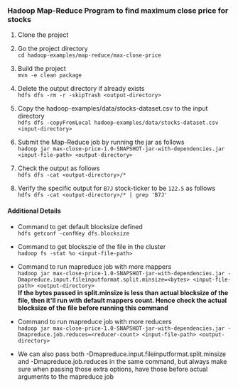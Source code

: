 ### Hadoop Map-Reduce Program to find maximum close price for stocks ###

1. Clone the project<br>


2. Go the project directory<br>
```cd hadoop-examples/map-reduce/max-close-price```


3. Build the project<br>
```mvn -e clean package```


4. Delete the output directory if already exists<br>
```hdfs dfs -rm -r -skipTrash <output-directory>```


5. Copy the hadoop-examples/data/stocks-dataset.csv to the input directory<br>
```hdfs dfs -copyFromLocal hadoop-examples/data/stocks-dataset.csv  <input-directory>```


6. Submit the Map-Reduce job by running the jar as follows<br>
```hadoop jar max-close-price-1.0-SNAPSHOT-jar-with-dependencies.jar <input-file-path> <output-directory>```


7. Check the output as follows<br>
```hdfs dfs -cat <output-directory>/*```


8. Verify the specific output for ```B7J``` stock-ticker to be ```122.5``` as follows<br>
```hdfs dfs -cat <output-directory>/* | grep 'B7J'```


#### Additional Details ####
* Command to get default blocksize defined<br>
```hdfs getconf -confKey dfs.blocksize```


* Command to get blockszie of the file in the cluster<br>
```hadoop fs -stat %o <input-file-path>```


* Command to run mapreduce job with more mappers<br>
```hadoop jar max-close-price-1.0-SNAPSHOT-jar-with-dependencies.jar -Dmapreduce.input.fileinputformat.split.minsize=<bytes> <input-file-path> <output-directory>```<br>
**If the bytes passed in split.minsize is less than actual blocksize of the file, then it'll run with default mappers count. Hence check the actual blocksize of the file before running this command**


* Command to run mapreduce job with more reducers<br>
```hadoop jar max-close-price-1.0-SNAPSHOT-jar-with-dependencies.jar -Dmapreduce.job.reduces=<reducer-count> <input-file-path> <output-directory>```


* We can also pass both -Dmapreduce.input.fileinputformat.split.minsize and -Dmapreduce.job.reduces in the same command, but always make sure when passing those extra options, have those before actual arguments to the mapreduce job<br>
